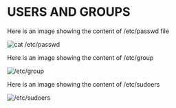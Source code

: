 # USERS AND GROUPS

Here is an image showing the content of /etc/passwd file

![cat /etc/passwd](https://raw.githubusercontent.com/Raclemii/altschool-cloud-exercises/main/exercise-3/images/Screenshot%20(2).png)


Here is an image showing the content of /etc/group

![/etc/group](https://raw.githubusercontent.com/Raclemii/altschool-cloud-exercises/main/exercise-3/images/Screenshot%20(3).png)

Here is an image showing the content of /etc/sudoers

![/etc/sudoers](https://raw.githubusercontent.com/Raclemii/altschool-cloud-exercises/main/exercise-3/images/Screenshot%20(4).png)
